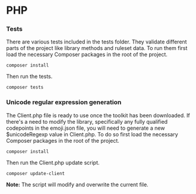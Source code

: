 # PHP

### Tests

There are various tests included in the tests folder. They validate different parts of the project like library methods and ruleset data. To run them first load the necessary Composer packages in the root of the project.

`composer install`

Then run the tests.

`composer tests`

### Unicode regular expression generation

The Client.php file is ready to use once the toolkit has been downloaded. If there's a need to modify the library, specifically any fully qualified codepoints in the emoji.json file, you will need to generate a new $unicodeRegexp value in Client.php.
To do so first load the necessary Composer packages in the root of the project.

`composer install`

Then run the Client.php update script.

`composer update-client`

**Note:** The script will modify and overwrite the current file.